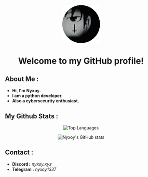<h1 align="center"></h1>


<p align="center">
  <img src="nyxoy.png" alt="nyx" width="125">
</p>

<h1 align="center">Welcome to my GitHub profile!</h1>


## About Me :

- **Hi, I'm Nyxoy.**
- **I am a python developer.**
- **Also a cybersecurity enthusiast.**

## My Github Stats :

<p align="center">
  <img src="https://github-readme-stats.vercel.app/api/top-langs/?username=Nyxoy201&theme=dark" alt="Top Languages">
</p>

<p align="center">
  <img src="https://github-readme-stats.vercel.app/api?username=Nyxoy201&theme=dark" alt="Nyxoy's GitHub stats">
</p>

## Contact :

- **Discord :** *nyxoy.xyz*
- **Telegram :** *nyxoy1337*

<h1 align="center"></h1>
